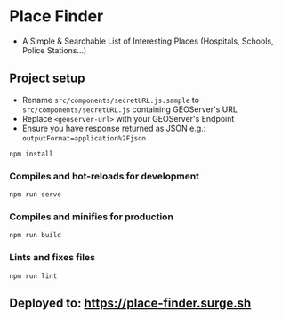 # Place Finder
- A Simple & Searchable List of Interesting Places (Hospitals, Schools, Police Stations...)

## Project setup

- Rename `src/components/secretURL.js.sample` to `src/components/secretURL.js` containing GEOServer's URL
- Replace `<geoserver-url>` with your GEOServer's Endpoint
- Ensure you have response returned as JSON e.g.: `outputFormat=application%2Fjson`

```
npm install
```

### Compiles and hot-reloads for development
```
npm run serve
```

### Compiles and minifies for production
```
npm run build
```

### Lints and fixes files
```
npm run lint
```

## Deployed to: https://place-finder.surge.sh
